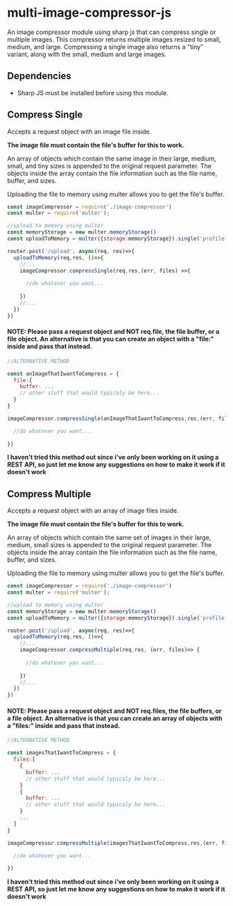 # multi-image-compressor-js
An image compressor module using sharp js that can compress single or multiple images. This compressor returns multiple images resized to small, medium, and large. Compressing a single image also returns a "tiny" variant, along with the small, medium and large images.

## Dependencies

- Sharp JS must be installed before using this module.

## Compress Single
Accepts a request object with an image file inside.

__The image file must contain the file's buffer for this to work.__


An array of objects which contain the same image in their large, medium, small, and tiny sizes is appended to the original request parameter. The objects inside the array contain the file information such as the file name, buffer, and sizes.

Uploading the file to memory using multer allows you to get the file's buffer.
```javascript
const imageCompressor = require('./image-compressor')
const multer = require('multer');

//upload to memory using multer
const memoryStorage = new multer.memoryStorage()
const uploadToMemory = multer({storage:memoryStorage}).single('profile-image')

router.post('/upload', async(req, res)=>{ 
  uploadToMemory(req,res, ()=>{
    //...
    imageCompressor.compressSingle(req,res,(err, files) =>{
    
      //do whatever you want...
      
    })
    //...
  })  
})

```

#### __NOTE:__ Please pass a request object and NOT req.file, the file buffer, or a file object. An alternative is that you can create an object with a "file:" inside and pass that instead.
```javascript
//ALTERNATIVE METHOD

const anImageThatIwantToCompress = {
  file:{
    buffer: ...
    // other stuff that would typicaly be here...
  }
}

imageCompressor.compressSingle(anImageThatIwantToCompress,res,(err, files)=> {

  //do whatever you want...
  
})
```
__I haven't tried this method out since i've only been working on it using a REST API, so just let me know any suggestions on how to make it work if it doesn't work__

## Compress Multiple
Accepts a request object with an array of image files inside. 

__The image file must contain the file's buffer for this to work.__

An array of objects which contain the same set of images in their large, medium, small sizes is appended to the original request parameter. The objects inside the array contain the file information such as the file name, buffer, and sizes.

Uploading the file to memory using multer allows you to get the file's buffer.
```javascript
const imageCompressor = require('./image-compressor')
const multer = require('multer');

//upload to memory using multer
const memoryStorage = new multer.memoryStorage()
const uploadToMemory = multer({storage:memoryStorage}).single('profile-image')

router.post('/upload', async(req, res)=>{ 
  uploadToMemory(req,res, ()=>{
    //...
    imageCompressor.compressMultiple(req,res, (err, files)=> {
    
      //do whatever you want...
      
    })
    //...
  })  
})

```

#### __NOTE:__ Please pass a request object and NOT req.files, the file buffers, or a file object. An alternative is that you can create an array of objects with a "files:" inside and pass that instead.
```javascript
//ALTERNATIVE METHOD

const imagesThatIwantToCompress = {
  files:[
    {
      buffer: ...
      // other stuff that would typicaly be here...
    }
    {
      buffer: ...
      // other stuff that would typicaly be here...
    }
    ...
  ]
}

imageCompressor.compressMultiple(imagesThatIwantToCompress,res,(err, files)=> {

  //do whatever you want...
  
})
```
__I haven't tried this method out since i've only been working on it using a REST API, so just let me know any suggestions on how to make it work if it doesn't work__
